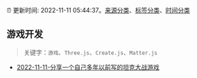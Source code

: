 :alarm_clock: 更新时间: 2022-11-11 05:44:37。[来源分类](../README.md)、[标签分类](../TAGS.md)、[时间分类](../TIMELINE.md)

## 游戏开发


> 关键字：`游戏`、`Three.js`、`Create.js`、`Matter.js`



- [2022-11-11-分享一个自己多年以前写的坦克大战游戏](https://www.v2ex.com/t/894445) 
